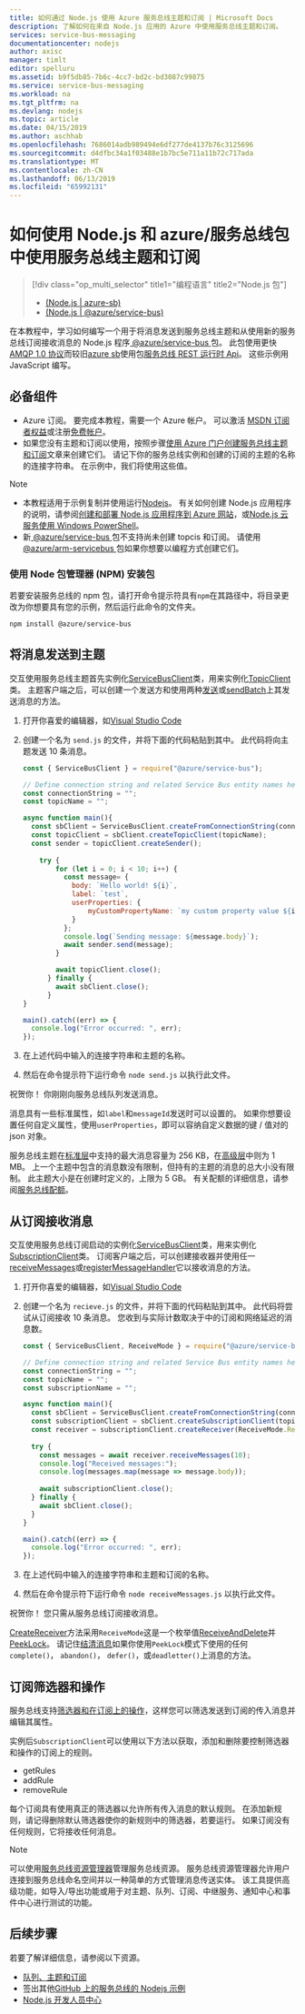 ```yaml
---
title: 如何通过 Node.js 使用 Azure 服务总线主题和订阅 | Microsoft Docs
description: 了解如何在来自 Node.js 应用的 Azure 中使用服务总线主题和订阅。
services: service-bus-messaging
documentationcenter: nodejs
author: axisc
manager: timlt
editor: spelluru
ms.assetid: b9f5db85-7b6c-4cc7-bd2c-bd3087c99875
ms.service: service-bus-messaging
ms.workload: na
ms.tgt_pltfrm: na
ms.devlang: nodejs
ms.topic: article
ms.date: 04/15/2019
ms.author: aschhab
ms.openlocfilehash: 7686014adb989494e6df277de4137b76c3125696
ms.sourcegitcommit: d4dfbc34a1f03488e1b7bc5e711a11b72c717ada
ms.translationtype: MT
ms.contentlocale: zh-CN
ms.lasthandoff: 06/13/2019
ms.locfileid: "65992131"
---
```

# <a name="how-to-use-service-bus-topics-and-subscriptions-with-nodejs-and-the-azureservice-bus-package"></a>如何使用 Node.js 和 azure/服务总线包中使用服务总线主题和订阅
> [!div class="op_multi_selector" title1="编程语言" title2="Node.js 包"]
> - [(Node.js | azure-sb)](service-bus-nodejs-how-to-use-topics-subscriptions.md)
> - [(Node.js | @azure/service-bus)](service-bus-nodejs-how-to-use-topics-subscriptions-new-package.md)

在本教程中，学习如何编写一个用于将消息发送到服务总线主题和从使用新的服务总线订阅接收消息的 Node.js 程序[ @azure/service-bus ](https://www.npmjs.com/package/@azure/service-bus)包。 此包使用更快[AMQP 1.0 协议](service-bus-amqp-overview.md)而较旧[azure sb](https://www.npmjs.com/package/azure-sb)使用包[服务总线 REST 运行时 Api](/rest/api/servicebus/service-bus-runtime-rest)。 这些示例用 JavaScript 编写。

## <a name="prerequisites"></a>必备组件
- Azure 订阅。 要完成本教程，需要一个 Azure 帐户。 可以激活 [MSDN 订阅者权益](https://azure.microsoft.com/pricing/member-offers/credit-for-visual-studio-subscribers/?WT.mc_id=A85619ABF)或注册[免费帐户](https://azure.microsoft.com/free/?WT.mc_id=A85619ABF)。
- 如果您没有主题和订阅以使用，按照步骤[使用 Azure 门户创建服务总线主题和订阅](service-bus-quickstart-topics-subscriptions-portal.md)文章来创建它们。 请记下你的服务总线实例和创建的订阅的主题的名称的连接字符串。 在示例中，我们将使用这些值。

> [!NOTE]
> - 本教程适用于示例复制并使用运行[Nodejs](https://nodejs.org/)。 有关如何创建 Node.js 应用程序的说明，请参阅[创建和部署 Node.js 应用程序到 Azure 网站](../app-service/app-service-web-get-started-nodejs.md)，或[Node.js 云服务使用 Windows PowerShell](../cloud-services/cloud-services-nodejs-develop-deploy-app.md)。
> - 新[ @azure/service-bus ](https://www.npmjs.com/package/@azure/service-bus)包不支持尚未创建 topcis 和订阅。 请使用[ @azure/arm-servicebus ](https://www.npmjs.com/package/@azure/arm-servicebus)包如果你想要以编程方式创建它们。

### <a name="use-node-package-manager-npm-to-install-the-package"></a>使用 Node 包管理器 (NPM) 安装包
若要安装服务总线的 npm 包，请打开命令提示符具有`npm`在其路径中，将目录更改为你想要具有您的示例，然后运行此命令的文件夹。

```bash
npm install @azure/service-bus
```

## <a name="send-messages-to-a-topic"></a>将消息发送到主题
交互使用服务总线主题首先实例化[ServiceBusClient](https://docs.microsoft.com/javascript/api/@azure/service-bus/servicebusclient)类，用来实例化[TopicClient](https://docs.microsoft.com/javascript/api/%40azure/service-bus/topicclient)类。 主题客户端之后，可以创建一个发送方和使用两种[发送](https://docs.microsoft.com/javascript/api/%40azure/service-bus/sender#send-sendablemessageinfo-)或[sendBatch](https://docs.microsoft.com/javascript/api/@azure/service-bus/sender#sendbatch-sendablemessageinfo---)上其发送消息的方法。

1. 打开你喜爱的编辑器，如[Visual Studio Code](https://code.visualstudio.com/)
2. 创建一个名为 `send.js` 的文件，并将下面的代码粘贴到其中。 此代码将向主题发送 10 条消息。

    ```javascript
    const { ServiceBusClient } = require("@azure/service-bus"); 
    
    // Define connection string and related Service Bus entity names here
    const connectionString = "";
    const topicName = ""; 
    
    async function main(){
      const sbClient = ServiceBusClient.createFromConnectionString(connectionString); 
      const topicClient = sbClient.createTopicClient(topicName);
      const sender = topicClient.createSender();
      
        try {
            for (let i = 0; i < 10; i++) {
              const message= {
                body: `Hello world! ${i}`,
                label: `test`,
                userProperties: {
                    myCustomPropertyName: `my custom property value ${i}`
                }
              };
              console.log(`Sending message: ${message.body}`);
              await sender.send(message);
            }

            await topicClient.close();
          } finally {
            await sbClient.close();
          }
    }
    
    main().catch((err) => {
      console.log("Error occurred: ", err);
    });
    ```
3. 在上述代码中输入的连接字符串和主题的名称。
4. 然后在命令提示符下运行命令 `node send.js` 以执行此文件。 

祝贺你！ 你刚刚向服务总线队列发送消息。

消息具有一些标准属性，如`label`和`messageId`发送时可以设置的。 如果你想要设置任何自定义属性，使用`userProperties`，即可以容纳自定义数据的键 / 值对的 json 对象。

服务总线主题在[标准层](service-bus-premium-messaging.md)中支持的最大消息容量为 256 KB，在[高级层](service-bus-premium-messaging.md)中则为 1 MB。 上一个主题中包含的消息数没有限制，但持有的主题的消息的总大小没有限制。 此主题大小是在创建时定义的，上限为 5 GB。 有关配额的详细信息，请参阅[服务总线配额](service-bus-quotas.md)。

## <a name="receive-messages-from-a-subscription"></a>从订阅接收消息
交互使用服务总线订阅启动的实例化[ServiceBusClient](https://docs.microsoft.com/javascript/api/@azure/service-bus/servicebusclient)类，用来实例化[SubscriptionClient](https://docs.microsoft.com/javascript/api/%40azure/service-bus/subscriptionclient)类。 订阅客户端之后，可以创建接收器并使用任一[receiveMessages](https://docs.microsoft.com/javascript/api/%40azure/service-bus/receiver#receivemessages-number--undefined---number-)或[registerMessageHandler](https://docs.microsoft.com/javascript/api/%40azure/service-bus/receiver#registermessagehandler-onmessage--onerror--messagehandleroptions-)它以接收消息的方法。

1. 打开你喜爱的编辑器，如[Visual Studio Code](https://code.visualstudio.com/)
2. 创建一个名为 `recieve.js` 的文件，并将下面的代码粘贴到其中。 此代码将尝试从订阅接收 10 条消息。 您收到与实际计数取决于中的订阅和网络延迟的消息数。

    ```javascript
    const { ServiceBusClient, ReceiveMode } = require("@azure/service-bus"); 
    
    // Define connection string and related Service Bus entity names here
    const connectionString = "";
    const topicName = ""; 
    const subscriptionName = ""; 
    
    async function main(){
      const sbClient = ServiceBusClient.createFromConnectionString(connectionString); 
      const subscriptionClient = sbClient.createSubscriptionClient(topicName, subscriptionName);
      const receiver = subscriptionClient.createReceiver(ReceiveMode.ReceiveAndDelete);
      
      try {
        const messages = await receiver.receiveMessages(10);
        console.log("Received messages:");
        console.log(messages.map(message => message.body));
        
        await subscriptionClient.close();
      } finally {
        await sbClient.close();
      }
    }
    
    main().catch((err) => {
      console.log("Error occurred: ", err);
    });
    ```
3. 在上述代码中输入的连接字符串和主题和订阅的名称。
4. 然后在命令提示符下运行命令 `node receiveMessages.js` 以执行此文件。

祝贺你！ 您只需从服务总线订阅接收消息。

[CreateReceiver](https://docs.microsoft.com/javascript/api/%40azure/service-bus/subscriptionclient#createreceiver-receivemode-)方法采用`ReceiveMode`这是一个枚举值[ReceiveAndDelete](message-transfers-locks-settlement.md#settling-receive-operations)并[PeekLock](message-transfers-locks-settlement.md#settling-receive-operations)。 请记住[结清消息](message-transfers-locks-settlement.md#settling-receive-operations)如果你使用`PeekLock`模式下使用的任何`complete()`， `abandon()`， `defer()`，或`deadletter()`上消息的方法。

## <a name="subscription-filters-and-actions"></a>订阅筛选器和操作
服务总线支持[筛选器和在订阅上的操作](topic-filters.md)，这样您可以筛选发送到订阅的传入消息并编辑其属性。

实例后`SubscriptionClient`可以使用以下方法以获取，添加和删除要控制筛选器和操作的订阅上的规则。

- getRules
- addRule
- removeRule

每个订阅具有使用真正的筛选器以允许所有传入消息的默认规则。 在添加新规则，请记得删除默认筛选器使你的新规则中的筛选器，若要运行。 如果订阅没有任何规则，它将接收任何消息。

> [!NOTE]
> 可以使用[服务总线资源管理器](https://github.com/paolosalvatori/ServiceBusExplorer/)管理服务总线资源。 服务总线资源管理器允许用户连接到服务总线命名空间并以一种简单的方式管理消息传送实体。 该工具提供高级功能，如导入/导出功能或用于对主题、队列、订阅、中继服务、通知中心和事件中心进行测试的功能。 

## <a name="next-steps"></a>后续步骤
若要了解详细信息，请参阅以下资源。

- [队列、主题和订阅](service-bus-queues-topics-subscriptions.md)
- 签出其他[GitHub 上的服务总线的 Nodejs 示例](https://github.com/Azure/azure-sdk-for-js/tree/master/sdk/servicebus/service-bus/samples/javascript)
- [Node.js 开发人员中心](https://azure.microsoft.com/develop/nodejs/)


